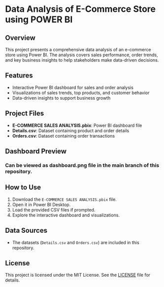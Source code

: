 # Data Analysis of E-Commerce Store using POWER BI

## Overview

This project presents a comprehensive data analysis of an e-commerce store using Power BI. The analysis covers sales performance, order trends, and key business insights to help stakeholders make data-driven decisions.

## Features

- Interactive Power BI dashboard for sales and order analysis
- Visualizations of sales trends, top products, and customer behavior
- Data-driven insights to support business growth

## Project Files

- **E-COMMERCE SALES ANALYSIS.pbix**: Power BI dashboard file
- **Details.csv**: Dataset containing product and order details
- **Orders.csv**: Dataset containing order transactions

## Dashboard Preview

### Can be viewed as dashboard.png file in the main branch of this repository.
## How to Use

1. Download the `E-COMMERCE SALES ANALYSIS.pbix` file.
2. Open it in Power BI Desktop.
3. Load the provided CSV files if prompted.
4. Explore the interactive dashboard and visualizations.

## Data Sources

- The datasets (`Details.csv` and `Orders.csv`) are included in this repository.

## License

This project is licensed under the MIT License. See the [LICENSE](LICENSE) file for details.
